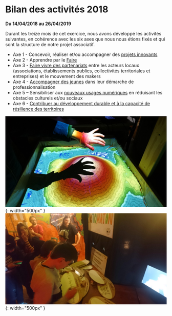 # Bilan des activités 2018

**Du 14/04/2018 au 26/04/2019**

Durant les treize mois de cet exercice, nous avons développé les activités suivantes, en cohérence avec les six axes que nous nous étions fixés et qui sont la structure de notre projet associatif.

- Axe 1 - Concevoir, réaliser et/ou accompagner des [projets innovants](axe-1-projets.md)
- Axe 2 - Apprendre par le [Faire](axe-2-faire.md)
- Axe 3 - [Faire vivre des partenariats](axe-3-partenariats.md)  entre les acteurs locaux (associations, établissements publics, collectivités territoriales et entreprises) et le mouvement des makers
- Axe 4 - [Accompagner des jeunes](axe-4-jeunes.md) dans leur démarche de professionnalisation
- Axe 5 – Sensibiliser aux [nouveaux usages numériques](axe-5-numérique.md) en réduisant les obstacles culturels et/ou sociaux
- Axe 6 - [Contribuer au développement durable et à la capacité de résilience des territoires](axe-6-territoires.md)

![sandbox](../images/sandbox.JPG){: width="500px" }
![sandbox](../images/SoiJeunLead.JPG){: width="500px" }
